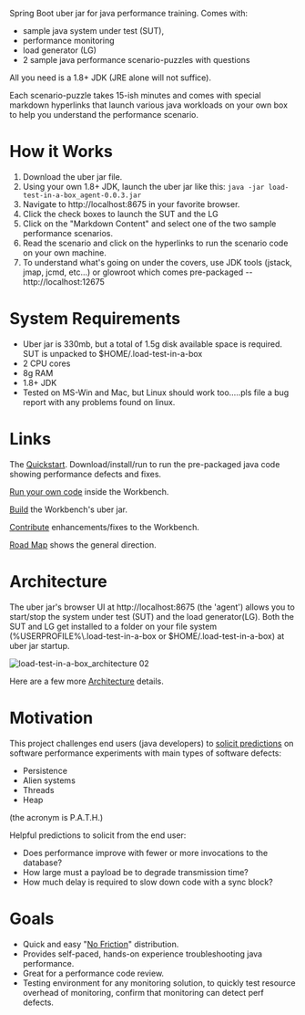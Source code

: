 Spring Boot uber jar for java performance training. Comes with:
* sample java system under test (SUT), 
* performance monitoring
* load generator (LG)
* 2 sample java performance scenario-puzzles with questions

All you need is a 1.8+ JDK (JRE alone will not suffice).  

Each scenario-puzzle takes 15-ish minutes and comes with special markdown hyperlinks that launch various java workloads on your own box to help you understand the performance scenario.

# How it Works
1. Download the uber jar file.
2. Using your own 1.8+ JDK, launch the uber jar like this:
   ```java -jar load-test-in-a-box_agent-0.0.3.jar``` 
3. Navigate to http://localhost:8675 in your favorite browser.
4. Click the check boxes to launch the SUT and the LG
5. Click on the "Markdown Content" and select one of the two sample performance scenarios.
6. Read the scenario and click on the hyperlinks to run the scenario code on your own machine.
7. To understand what's going on under the covers, use JDK tools (jstack, jmap, jcmd, etc...) or glowroot which comes pre-packaged -- http://localhost:12675

# System Requirements
* Uber jar is 330mb, but a total of 1.5g disk available space is required.  SUT is unpacked to $HOME/.load-test-in-a-box
* 2 CPU cores
* 8g RAM
* 1.8+ JDK
* Tested on MS-Win and Mac, but Linux should work too…..pls file a bug report with any problems found on linux.

# Links

The [Quickstart](https://github.com/eostermueller/performanceAnalysisWorkbench/wiki/Quickstart). Download/install/run to run the pre-packaged java code showing performance defects and fixes.

[Run your own code](https://github.com/eostermueller/performanceAnalysisWorkbench/wiki/Run-Your-Own-Code) inside the Workbench.

[Build](https://github.com/eostermueller/performanceAnalysisWorkbench/wiki/Build) the Workbench's uber jar.

[Contribute](https://github.com/eostermueller/performanceAnalysisWorkbench/wiki/Contributing) enhancements/fixes to the Workbench.

[Road Map](https://github.com/eostermueller/performanceAnalysisWorkbench/wiki/Road-Map) shows the general direction.

# Architecture
The uber jar's browser UI at http://localhost:8675 (the 'agent') allows you to start/stop the system under test (SUT) and the load generator(LG).  Both the SUT and LG get installed to a folder on your file system (%USERPROFILE%\\.load-test-in-a-box or $HOME/.load-test-in-a-box) at uber jar startup.

![load-test-in-a-box_architecture 02](https://user-images.githubusercontent.com/175773/210271052-7c4e7f9f-1964-4cbe-b710-f842c90f1e12.jpg)


Here are a few more [Architecture](https://github.com/eostermueller/performanceAnalysisWorkbench/wiki/Architecture) details.


# Motivation
This project challenges end users (java developers) to [solicit predictions](https://blog.upperlinecode.com/stop-teaching-code/) on software performance experiments with main types of software defects:  
 * Persistence
 * Alien systems
 * Threads
 * Heap

(the acronym is P.A.T.H.)

 Helpful predictions to solicit from the end user:

 * Does performance improve with fewer or more invocations to the database?
 * How large must a payload be to degrade transmission time?
 * How much delay is required to slow down code with a sync block?

# Goals
* Quick and easy "[No Friction](https://github.com/eostermueller/snail4j/wiki/No-Friction-Distribution)" distribution.
* Provides self-paced, hands-on experience troubleshooting java performance.
* Great for a performance code review.
* Testing environment for any monitoring solution, to quickly test resource overhead of monitoring, confirm that monitoring can detect perf defects.

